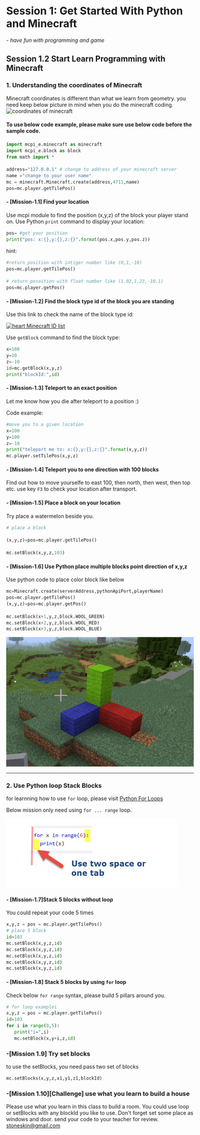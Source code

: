 # Session 1: Get Started With Python and Minecraft

  *- have fun with programming and game*

## Session 1.2 Start Learn Programming with Minecraft

### 1. Understanding the coordinates of Minecraft

Minecraft coordinates is different than what we learn from geometry. you need keep below picture in mind when you do the minecraft coding.
![coordinates of minecraft](https://stoneskin.github.io/python-minecraft/documents/minecraft_Coordinates.png)

#### To use below code example, please make sure use below code before the sample code.

```python
import mcpi_e.minecraft as minecraft
import mcpi_e.block as block
from math import *

address="127.0.0.1" # change to address of your minecraft server
name ="change to your user name"
mc = minecraft.Minecraft.create(address,4711,name)
pos=mc.player.getTilePos()
```

#### - [Mission-1.1] Find your location

Use mcpi module to find the position (x,y,z) of the block your player stand on.
Use Python `print` command to display your location:

```python
pos= #get your position
print("pos: x:{},y:{},z:{}".format(pos.x,pos.y,pos.z))
```

hint:

```python
#return position with intiger number like (0,1,-10)
pos=mc.player.getTilePos()

# return posoition with float number like (1.02,1.23,-10.1)
pos=mc.player.getPos()
```

#### - [Mission-1.2] Find the block type id of the block you are standing

Use this link to check the name of the block type id:

[![heart](https://stoneskin.github.io/python-minecraft/documents/heart.png) Minecraft ID list](https://minecraft-ids.grahamedgecombe.com/)

Use `getBlock` command to find the block type:

```python
x=100
y=10
z=-10
id=mc.getBlock(x,y,z)
print("blockId:",id)
```

#### - [Mission-1.3] Teleport to an exact position

Let me know how you die after teleport to a position :)

Code example:

```python
#move you to a given location
x=100
y=100
z=-10
print("teleport me to: x:{},y:{},z:{}".format(x,y,z))
mc.player.setTilePos(x,y,z)
```

#### - [Mission-1.4] Teleport you to one direction with 100 blocks

Find out how to move yourselfe to east 100, then north, then west, then top etc.
use key `F3` to check your location after transport.

#### - [Mission-1.5] Place a block on your location

Try place a watermelon beside you.

```python
# place a block

(x,y,z)=pos=mc.player.getTilePos()

mc.setBlock(x,y,z,103)

```

#### - [Mission-1.6] Use Python place multiple blocks point direction of x,y,z

Use python code to place color block like below

```python
mc=Minecraft.create(serverAddress,pythonApiPort,playerName)
pos=mc.player.getTilePos()
(x,y,z)=pos=mc.player.getPos()

mc.setBlock(x+1,y,z,block.WOOL_GREEN)
mc.setBlock(x+2,y,z,block.WOOL_RED)
mc.setBlock(x+3,y,z,block.WOOL_BLUE)
```

![xyz](xyz.jpg)

------

### 2. Use Python loop Stack Blocks

for learnning how to use `for` loop, please visit [Python For Loops](https://www.w3schools.com/python/python_for_loops.asp)

Below mission only need using `for ... range` loop.

![forloop](forloop.jpg)

#### - [Mission-1.7]Stack 5 blocks without loop

You could repeat your code 5 times

```python
x,y,z = pos = mc.player.getTilePos()
# place 5 block
id=103
mc.setBlock(x,y,z,id)
mc.setBlock(x,y,z,id)
mc.setBlock(x,y,z,id)
mc.setBlock(x,y,z,id)
mc.setBlock(x,y,z,id)
```

#### - [Mission-1.8] Stack 5 blocks by using `for` loop

Check below `for range` syntax,  please build 5 pillars around you.

```python
# for loop examplei
x,y,z = pos = mc.player.getTilePos()
id=103
for i in range(0,5):
   print("i=",i)
   mc.setBlock(x,y+i,z,id)

```

### -[Mission 1.9] Try set blocks 

to use the setBlocks, you need pass two set of blocks

```python
mc.setBlocks(x,y,z,x1,y1,z1,blockId)
```

### -[Mission 1.10][Challenge] use what you learn to build a house

Please use what you learn in this class to build a room.
You could use loop or setBlocks with any blockId you like to use.
Don't forget set some place as windows and door.
send your code to your teacher for review. stoneskin@gmail.com

